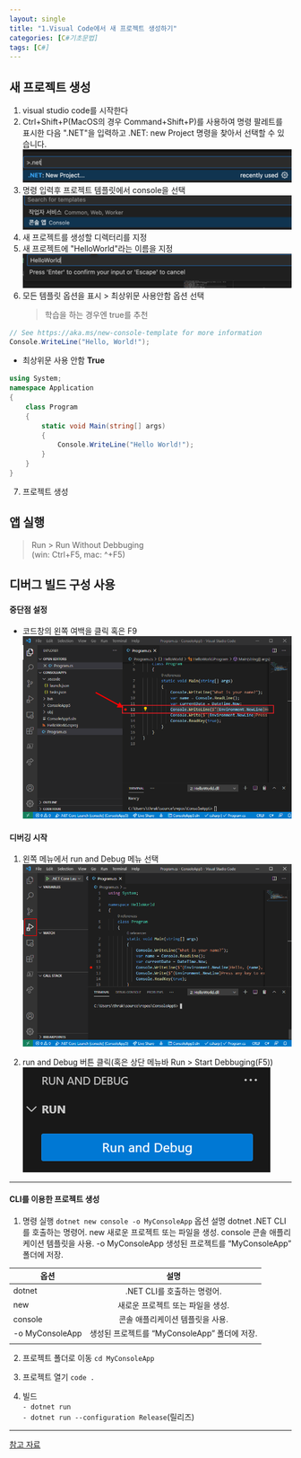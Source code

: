 ```yaml
---
layout: single
title: "1.Visual Code에서 새 프로젝트 생성하기"
categories: [C#기초문법]
tags: [C#]
---
```


## 새 프로젝트 생성

1. visual studio code를 시작한다
2. Ctrl+Shift+P(MacOS의 경우 Command+Shift+P)를 사용하여 명령 팔레트를 표시한 다음 ".NET"을 입력하고 .NET: new Project 명령을 찾아서 선택할 수 있습니다.
   ![image-4](/Images/2025-01-27-TIL/image-4-8796882.png)
3. 명령 입력후 프로젝트 템플릿에서 console을 선택
   ![image-5](/Images/2025-01-27-TIL/image-5-8796915.png)
4. 새 프로젝트를 생성할 디렉터리를 지정
5. 새 프로젝트에 "HelloWorld"라는 이름을 지정
   ![image-6](/Images/2025-01-27-TIL/image-6-8796927.png)
6. 모든 템플릿 옵션을 표시 > 최상위문 사용안함 옵션 선택
   > 학습을 하는 경우엔 true를 추천

```c#
// See https://aka.ms/new-console-template for more information
Console.WriteLine("Hello, World!");
```

- 최상위문 사용 안함 **True**

```c#
using System;
namespace Application
{
    class Program
    {
        static void Main(string[] args)
        {
            Console.WriteLine("Hello World!");
        }
    }
}
```

7. 프로젝트 생성

## 앱 실행

> Run > Run Without Debbuging  
> (win: Ctrl+F5, mac: ^+F5)

## 디버그 빌드 구성 사용

#### 중단점 설정

- 코드창의 왼쪽 여백을 클릭 혹은 F9
  ![image](/Images/2025-01-27-TIL/image-8796946.png)

#### 디버깅 시작

1. 왼쪽 메뉴에서 run and Debug 메뉴 선택
   ![image-1](/Images/2025-01-27-TIL/image-1-8797003.png)

2. run and Debug 버튼 클릭(혹은 상단 메뉴바 Run > Start Debbuging(F5))
   ![image-3](/Images/2025-01-27-TIL/image-3-8797039.png)

---

#### CLI를 이용한 프로젝트 생성

1. 명령 실행
   `dotnet new console -o MyConsoleApp`
   옵션 설명
   dotnet .NET CLI를 호출하는 명령어.
   new 새로운 프로젝트 또는 파일을 생성.
   console 콘솔 애플리케이션 템플릿을 사용.
   -o MyConsoleApp 생성된 프로젝트를 “MyConsoleApp” 폴더에 저장.

| 옵션            |                     설명                      |
| --------------- | :-------------------------------------------: |
| dotnet          |          .NET CLI를 호출하는 명령어.          |
| new             |       새로운 프로젝트 또는 파일을 생성.       |
| console         |       콘솔 애플리케이션 템플릿을 사용.        |
| -o MyConsoleApp | 생성된 프로젝트를 “MyConsoleApp” 폴더에 저장. |
|                 |

2. 프로젝트 폴더로 이동
   `cd MyConsoleApp`

3. 프로젝트 열기
   `code .`

4. 빌드  
   `- dotnet run`  
   `- dotnet run --configuration Release`(릴리즈)

---

[참고 자료](https://learn.microsoft.com/ko-kr/dotnet/core/tutorials/with-visual-studio-code)
